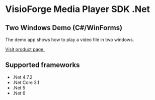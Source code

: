 ﻿# VisioForge Media Player SDK .Net

## Two Windows Demo (C#/WinForms)

The demo app shows how to play a video file in two windows. 

[Visit product page.](https://www.visioforge.com/media-player-sdk-net)

## Supported frameworks

* .Net 4.7.2
* .Net Core 3.1
* .Net 5
* .Net 6
